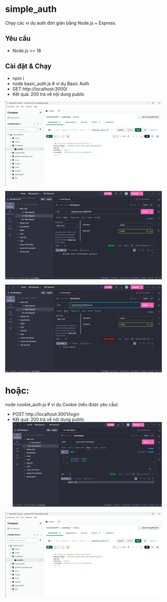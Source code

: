 # simple_auth


Chạy các ví dụ auth đơn giản bằng Node.js + Express.


## Yêu cầu
- Node.js >= 18


## Cài đặt & Chạy

- npm i
- node basic_auth.js # ví dụ Basic Auth
- GET http://localhost:3000/
- Kết quả: 200 trả về nội dung public

![alt text](image-1.png)

![alt text](image-2.png)

![alt text](image-3.png)
# hoặc:
node cookie_auth.js # ví dụ Cookie (nếu được yêu cầu)
- POST http://localhost:3001/login
- Kết quả: 200 trả về nội dung public
![alt text](image.png)

![alt text](image-1.png)